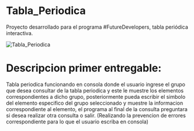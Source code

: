 # Tabla_Periodica
Proyecto desarrollado para el programa #FutureDevelopers, tabla periódica interactiva.


![Tabla_Periodica](https://user-images.githubusercontent.com/89148608/143883193-f1d285e6-3a44-4b6e-b563-f2edb94c4db5.png)


# Descripcion primer entregable:

Tabla periodica funcionando en consola donde el usuario ingrese el grupo que desea consultar de la tabla periodica y este le muestre los elementos correspondientes a dicho grupo, posteriormente pueda escribir el simbolo del elemento especifico del grupo seleccionado y muestre la informacion correspondiente al elemento, el programa al final de la consulta preguntara si desea realizar otra consulta o salir. (Realizando la prevencion de errores correspondiente para lo que el usuario escriba en consola)
